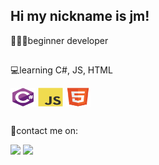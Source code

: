 ## Hi my nickname is jm!

👨🏾‍💻beginner developer
##
💻learning C#, JS, HTML

<img align="center" alt="Rafa-Csharp" height="30" width="40" src="https://raw.githubusercontent.com/devicons/devicon/master/icons/csharp/csharp-original.svg"> <img align="center" alt="Rafa-Ts" height="30" width="40" src="https://raw.githubusercontent.com/devicons/devicon/master/icons/javascript/javascript-original.svg"> <img align="center" alt="Rafa-HTML" height="30" width="40" src="https://raw.githubusercontent.com/devicons/devicon/master/icons/html5/html5-original.svg">
##

📩contact me on:


   
   
  
<a href = "mailto: joaomwguel@gmail.com"><img loading="lazy" src="https://img.shields.io/badge/Gmail-D14836?style=for-the-badge&logo=gmail&logoColor=white" target="_blank"></a>
<a href= "https://www.linkedin.com/in/jo%C3%A3o-miguel-santos-vaz-b9b115314/"><img loading="lazy" src="https://img.shields.io/badge/-LinkedIn-%230077B5?style=for-the-badge&logo=linkedin&logoColor=white" target="_blank"></a>
